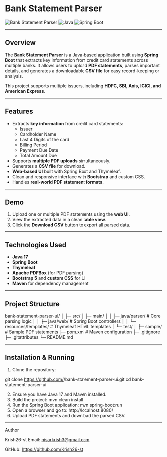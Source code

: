 # Bank Statement Parser

![Bank Statement Parser](https://img.shields.io/badge/Status-Completed-brightgreen)
![Java](https://img.shields.io/badge/Language-Java-red)
![Spring Boot](https://img.shields.io/badge/Framework-SpringBoot-blue)

---

## Overview

The **Bank Statement Parser** is a Java-based application built using **Spring Boot** that extracts key information from credit card statements across multiple banks. It allows users to upload **PDF statements**, parses important details, and generates a downloadable **CSV file** for easy record-keeping or analysis.  

This project supports multiple issuers, including **HDFC, SBI, Axis, ICICI, and American Express**.

---

## Features

- Extracts **key information** from credit card statements:
  - Issuer
  - Cardholder Name
  - Last 4 Digits of the card
  - Billing Period
  - Payment Due Date
  - Total Amount Due
- Supports **multiple PDF uploads** simultaneously.
- Generates a **CSV file** for download.
- **Web-based UI** built with Spring Boot and Thymeleaf.
- Clean and responsive interface with **Bootstrap** and custom CSS.
- Handles **real-world PDF statement formats**.

---

## Demo

1. Upload one or multiple PDF statements using the **web UI**.
2. View the extracted data in a clean **table view**.
3. Click the **Download CSV** button to export all parsed data.

---

## Technologies Used

- **Java 17**
- **Spring Boot**
- **Thymeleaf**
- **Apache PDFBox** (for PDF parsing)
- **Bootstrap 5** and **custom CSS** for UI
- **Maven** for dependency management

---

## Project Structure

bank-statement-parser-ui/
│
├─ src/
│ ├─ main/
│ │ ├─ java/parser/ # Core parsing logic
│ │ ├─ java/web/ # Spring Boot controllers
│ │ └─ resources/templates/ # Thymeleaf HTML templates
│ └─ test/
│
├─ sample/ # Sample PDF statements
├─ pom.xml # Maven configuration
├─ .gitignore
├─ .gitattributes
└─ README.md

---

## Installation & Running

1. Clone the repository:

git clone https://github.com/<your-username>/bank-statement-parser-ui.git
cd bank-statement-parser-ui

2. Ensure you have Java 17 and Maven installed.
3. Build the project:
    mvn clean install
4. Run the Spring Boot application:
    mvn spring-boot:run
5. Open a browser and go to:
    http://localhost:8080/
6. Upload PDF statements and download the parsed CSV.

---

Author

Krish26-st
Email: nisarkrish3@gmail.com

GitHub: https://github.com/Krish26-st

